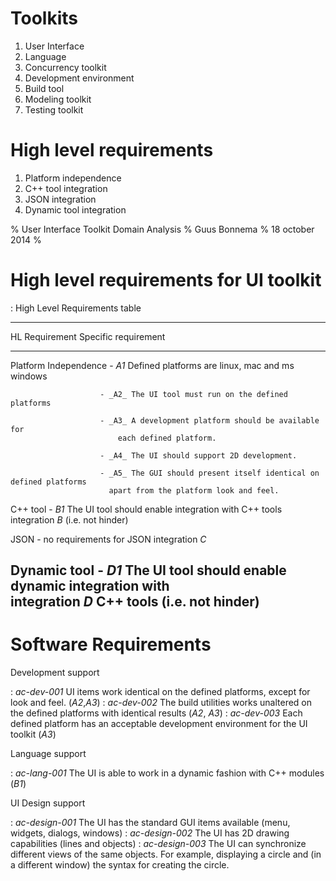 Toolkits
========

1. User Interface
2. Language
3. Concurrency toolkit
4. Development environment
5. Build tool
6. Modeling toolkit
7. Testing toolkit

High level requirements
=======================

1. Platform independence
2. C++ tool integration
3. JSON integration
4. Dynamic tool integration

% User Interface Toolkit Domain Analysis
% Guus Bonnema
% 18 october 2014
% 


# High level requirements for UI toolkit

: High Level Requirements table

-------------------------------------------------------------------------------------------
 HL Requirement    Specific requirement												  
 ---------------   ----------------------------------------------------------------------
 Platform
 Independence      		- _A1_ Defined platforms are linux, mac and ms windows                
 					
 						- _A2_ The UI tool must run on the defined platforms

						- _A3_ A development platform should be available for 
							each defined platform.

 				        - _A4_ The UI should support 2D development.

                        - _A5_ The GUI should present itself identical on defined platforms   
                          apart from the platform look and feel.                              

 C++ tool 		        - _B1_ The UI tool should enable integration with C++ tools           
 integration _B_ 	   	  (i.e. not hinder)                                                 

 JSON			        - no requirements for JSON
 integration _C_ 																		  

 Dynamic tool	        - _D1_ The UI tool should enable dynamic integration with             
 integration _D_          C++ tools (i.e. not hinder)                                         
-------------------------------------------------------------------------------------------

# Software Requirements

Development support

:	_ac-dev-001_ UI items work identical on the defined platforms, except for look and feel.
	(_A2_,_A3_)
:   _ac-dev-002_ The build utilities works unaltered on the defined platforms with identical results
	(_A2_, _A3_)
:	_ac-dev-003_ Each defined platform has an acceptable development environment for the UI toolkit
	(_A3_)

Language support

:   _ac-lang-001_ The UI is able to work in a dynamic fashion with C++ modules (_B1_)

UI Design support

:	_ac-design-001_ The UI has the standard GUI items available (menu, widgets, dialogs, windows)
:	_ac-design-002_ The UI has 2D drawing capabilities (lines and objects)
:	_ac-design-003_ The UI can synchronize different views of the same objects. For example,
	displaying a circle and (in a different window) the syntax for creating the circle.

